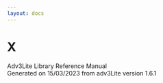 ```yaml
---
layout: docs
---
```

# X

<div class="ftr">

Adv3Lite Library Reference Manual  
Generated on 15/03/2023 from adv3Lite version 1.6.1

</div>
